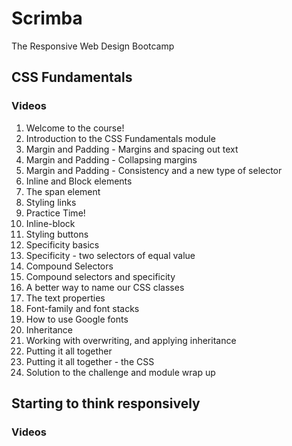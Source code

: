 # Scrimba
The Responsive Web Design Bootcamp


## CSS Fundamentals ##
### Videos
 1.  Welcome to the course!
 2.  Introduction to the CSS Fundamentals module
 3.  Margin and Padding - Margins and spacing out text
 4.  Margin and Padding - Collapsing margins
 5.  Margin and Padding - Consistency and a new type of selector
 6.  Inline and Block elements
 7.  The span element
 8.  Styling links
 9.  Practice Time!
 10. Inline-block
 11. Styling buttons
 12. Specificity basics
 13. Specificity - two selectors of equal value
 14. Compound Selectors
 15. Compound selectors and specificity
 16. A better way to name our CSS classes
 17. The text properties
 18. Font-family and font stacks
 19. How to use Google fonts
 20. Inheritance
 21. Working with overwriting, and applying inheritance
 22. Putting it all together
 13. Putting it all together - the CSS
 14. Solution to the challenge and module wrap up

## Starting to think responsively
### Videos

